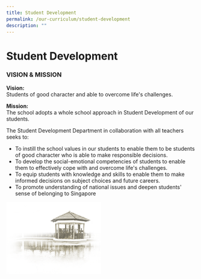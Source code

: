 ```yaml
---
title: Student Development
permalink: /our-curriculum/student-development
description: ""
---
```

# **Student Development**

### VISION & MISSION

**Vision:**   
Students of good character and able to overcome life's challenges.

  

**Mission:**   
The school adopts a whole school approach in Student Development of our students.

  

The Student Development Department in collaboration with all teachers seeks to:

*   To instill the school values in our students to enable them to be students of good character who is able to make responsible decisions.
*   To develop the social-emotional competencies of students to enable them to effectively cope with and overcome life's challenges.
*   To equip students with knowledge and skills to enable them to make informed decisions on subject choices and future careers.
*   To promote understanding of national issues and deepen students' sense of belonging to Singapore

<img src="/images/pavilion.png" 
     style="width:50%">